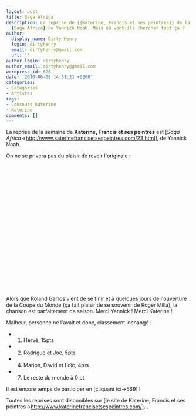```yaml
---
layout: post
title: Saga Africa
description: La reprise de {{Katerine, Francis et ses peintres}} de la semaine est
  {Saga Africa} de Yannick Noah. Mais où vont-ils chercher tout ça ?
author:
  display_name: Dirty Henry
  login: dirtyhenry
  email: dirtyhenry@gmail.com
  url: ''
author_login: dirtyhenry
author_email: dirtyhenry@gmail.com
wordpress_id: 626
date: '2010-06-08 14:51:21 +0200'
categories:
- Catégories
- Artistes
tags:
- Concours Katerine
- Katerine
comments: []
---
```

La reprise de la semaine de __Katerine, Francis et ses peintres__ est [*Saga Africa*->http://www.katerinefrancisetsespeintres.com/23.html], de Yannick Noah.

On ne se privera pas du plaisir de revoir l'originale :

<p>
<object width="425" height="344"><param name="movie" value="http://www.youtube.com/v/Xi4bI1PLBsI&hl=fr_FR&fs=1&"></param><param name="allowFullScreen" value="true"></param><param name="allowscriptaccess" value="always"></param><embed src="http://www.youtube.com/v/Xi4bI1PLBsI&hl=fr_FR&fs=1&" type="application/x-shockwave-flash" allowscriptaccess="always" allowfullscreen="true" width="425" height="344"></embed></object>
</p>

Alors que Roland Garros vient de se finir et à quelques jours de l'ouverture de la Coupe du Monde (ça fait plaisir de se souvenir de Roger Milla), la chanson est parfaitement de saison. Merci Yannick ! Merci Katerine ! 

Malheur, personne ne l'avait et donc, classement inchangé :
- 1. Hervé, 15pts
- 2. Rodrigue et Joe, 5pts
- 4. Marion, David et Loïc, 4pts
- 7. Le reste du monde à 0 pt

Il est encore temps de participer en [cliquant ici->569] !

Toutes les reprises sont disponibles sur [le site de Katerine, Francis et ses peintres->http://www.katerinefrancisetsespeintres.com/]...
